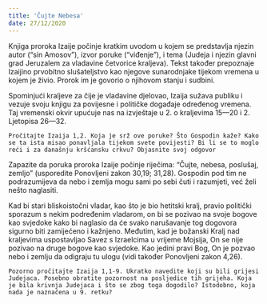 ```yaml
---
title: 'Čujte Nebesa'
date: 27/12/2020
---
```


Knjiga proroka Izaije počinje kratkim uvodom u kojem se predstavlja njezin autor (“sin Amosov”), izvor poruke (“viđenje”), i tema (Judeja i njezin glavni grad Jeruzalem za vladavine četvorice kraljeva). Tekst također prepoznaje Izaijino prvobitno slušateljstvo kao njegove sunarodnjake tijekom vremena u kojem je živio. Prorok im je govorio o njihovom stanju i sudbini.

Spominjući kraljeve za čije je vladavine djelovao, Izaija sužava publiku i vezuje svoju knjigu za povijesne i političke događaje određenog vremena. Taj vremenski okvir upućuje nas na izvještaje u 2. o kraljevima 15—20 i 2. Ljetopisa 26—32.

`Pročitajte Izaija 1,2. Koja je srž ove poruke? Što Gospodin kaže? Kako se ta ista misao ponavljala tijekom svete povijesti? Bi li se to moglo reći i za današnju kršćansku crkvu? Objasnite svoj odgovor`

Zapazite da poruka proroka Izaije počinje riječima: “Čujte, nebesa, poslušaj, zemljo” (usporedite Ponovljeni zakon 30,19; 31,28). Gospodin pod tim ne podrazumijeva da nebo i zemlja mogu sami po sebi čuti i razumjeti, već želi nešto naglasiti.

Kad bi stari bliskoistočni vladar, kao što je bio hetitski kralj, pravio politički sporazum s nekim podređenim vladarom, on bi se pozivao na svoje bogove kao svjedoke kako bi naglasio da će svako narušavanje tog dogovora sigurno biti zamijećeno i kažnjeno. Međutim, kad je božanski Kralj nad kraljevima uspostavljao Savez s Izraelcima u vrijeme Mojsija, On se nije pozivao na druge bogove kao svjedoke. Kao jedini pravi Bog, On je pozvao nebo i zemlju da odigraju tu ulogu (vidi također Ponovljeni zakon 4,26).

`Pozorno pročitajte Izaija 1,1-9. Ukratko navedite koji su bili grijesi Judejaca. Posebno obratite pozornost na posljedice tih grijeha. Koja je bila krivnja Judejaca i što se zbog toga dogodilo? Istodobno, koja nada je naznačena u 9. retku?`